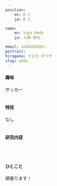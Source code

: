 ```yaml
---
position:
    en: B 3
    ja: B 3

name:
    en: Yuya Ueda
    ja: 上田 裕也

email: seb01016@st.
portrait: 
hiragana: うえだ ゆうや
slug: ueda
---
```


#### 趣味
サッカー
<br><br>

#### 特技
なし
<br><br>

#### 研究内容

<br><br>

#### ひとこと
頑張ります！
<br><br>
